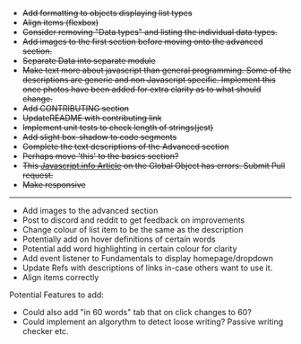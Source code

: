 - ~~Add formatting to objects displaying list types~~
- ~~Align items (flexbox)~~
- ~~Consider removing "Data types" and listing the individual data types.~~
- ~~Add images to the first section before moving onto the advanced section.~~
- ~~Separate Data into separate module~~
- ~~Make text more about javascript than general programming. Some of the descriptions are generic and non Javascript specific.
  Implement this once photos have been added for extra clarity as to what should change.~~
- ~~Add CONTRIBUTING section~~
- ~~UpdateREADME with contributing link~~
- ~~Implement unit tests to check length of strings(jest)~~
- ~~Add slight box-shadow to code segments~~
- ~~Complete the text descriptions of the Advanced section~~
- ~~Perhaps move 'this' to the basics section?~~
- ~~This [Javascript.info Article](https://javascript.info/global-object) on the Global Object has errors. Submit Pull request.~~
- ~~Make responsive~~

---

- Add images to the advanced section
- Post to discord and reddit to get feedback on improvements
- Change colour of list item to be the same as the description
- Potentially add on hover definitions of certain words
- Potential add word highlighting in certain colour for clarity
- Add event listener to Fundamentals to display homepage/dropdown
- Update Refs with descriptions of links in-case others want to use it.
- Align items correctly

Potential Features to add:

- Could also add "in 60 words" tab that on click changes to 60?
- Could implement an algorythm to detect loose writing? Passive writing checker etc.
